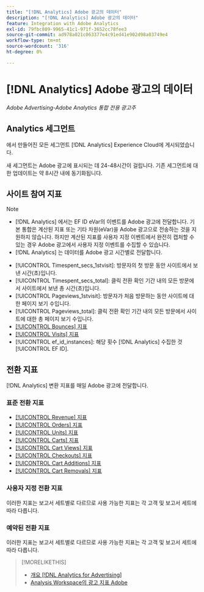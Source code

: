 ```yaml
---
title: "[!DNL Analytics] Adobe 광고의 데이터"
description: "[!DNL Analytics] Adobe 광고의 데이터"
feature: Integration with Adobe Analytics
exl-id: 79fbc809-9965-41c1-971f-3652cc78fee3
source-git-commit: ad978a021c063377e4c91ed41e902d98a03749e4
workflow-type: tm+mt
source-wordcount: '316'
ht-degree: 0%

---
```


# [!DNL Analytics] Adobe 광고의 데이터

*Adobe Advertising-Adobe Analytics 통합 전용 광고주*

## Analytics 세그먼트

에서 만들어진 모든 세그먼트 [!DNL Analytics] Experience Cloud에 게시되었습니다.

새 세그먼트는 Adobe 광고에 표시되는 데 24-48시간이 걸립니다. 기존 세그먼트에 대한 업데이트는 약 8시간 내에 동기화됩니다.

<!-- I added "metric" to some of the links below, even though it looks redundant, because of syntax limitations: If you use [!DNL] or [!UICONTROL] as the sole text of a link (such as [[!UICONTROL Revenue]], the tag is included in the link text (such as "[!UICONTROL Revenue]") when it's published. -->

## 사이트 참여 지표

>[!NOTE]
>
>* [!DNL Analytics] 에서는 EF ID eVar의 이벤트를 Adobe 광고에 전달합니다.  기본 통합은 계산된 지표 또는 기타 차원(eVar)을 Adobe 광고으로 전송하는 것을 지원하지 않습니다. 하지만 계산된 지표를 사용자 지정 이벤트에서 완전히 캡처할 수 있는 경우 Adobe 광고에서 사용자 지정 이벤트를 수집할 수 있습니다.
>* [!DNL Analytics] 는 데이터를 Adobe 광고 시간별로 전달합니다.


* [!UICONTROL Timespent_secs_1stvisit]: 방문자의 첫 방문 동안 사이트에서 보낸 시간(초)입니다.
* [!UICONTROL Timespent_secs_total]: 클릭 전환 확인 기간 내의 모든 방문에서 사이트에서 보낸 총 시간(초)입니다.
* [!UICONTROL Pageviews_1stvisit]: 방문자가 처음 방문하는 동안 사이트에 대한 페이지 보기 수입니다.
* [!UICONTROL Pageviews_total]: 클릭 전환 확인 기간 내의 모든 방문에서 사이트에 대한 총 페이지 보기 수입니다.
* [[!UICONTROL Bounces] 지표](https://experienceleague.adobe.com/docs/analytics/components/metrics/bounces.html)
* [[!UICONTROL Visits] 지표](https://experienceleague.adobe.com/docs/analytics/components/metrics/visits.html)
* [!UICONTROL ef_id_instances]: 해당 횟수 [!DNL Analytics] 수집한 것 [!UICONTROL EF ID].

## 전환 지표

[!DNL Analytics] 변환 지표를 매일 Adobe 광고에 전달합니다.

### 표준 전환 지표

* [[!UICONTROL Revenue] 지표](https://experienceleague.adobe.com/docs/analytics/components/metrics/revenue.html)
* [[!UICONTROL Orders] 지표](https://experienceleague.adobe.com/docs/analytics/components/metrics/orders.html)
* [[!UICONTROL Units] 지표](https://experienceleague.adobe.com/docs/analytics/components/metrics/units.html)
* [[!UICONTROL Carts] 지표](https://experienceleague.adobe.com/docs/analytics/components/metrics/carts.html)
* [[!UICONTROL Cart Views] 지표](https://experienceleague.adobe.com/docs/analytics/components/metrics/cart-views.html)
* [[!UICONTROL Checkouts] 지표](https://experienceleague.adobe.com/docs/analytics/components/metrics/checkouts.html)
* [[!UICONTROL Cart Additions] 지표](https://experienceleague.adobe.com/docs/analytics/components/metrics/cart-additions.html)
* [[!UICONTROL Cart Removals] 지표](https://experienceleague.adobe.com/docs/analytics/components/metrics/cart-removals.html)

### 사용자 지정 전환 지표

이러한 지표는 보고서 세트별로 다르므로 사용 가능한 지표는 각 고객 및 보고서 세트에 따라 다릅니다.

### 예약된 전환 지표

이러한 지표는 보고서 세트별로 다르므로 사용 가능한 지표는 각 고객 및 보고서 세트에 따라 다릅니다.

>[!MORELIKETHIS]
>
>* [개요 [!DNL Analytics for Advertising]](overview.md)
>* [Analysis Workspace의 광고 지표 Adobe](/help/integrations/analytics/advertising-cloud-metrics-in-analytics.md)

